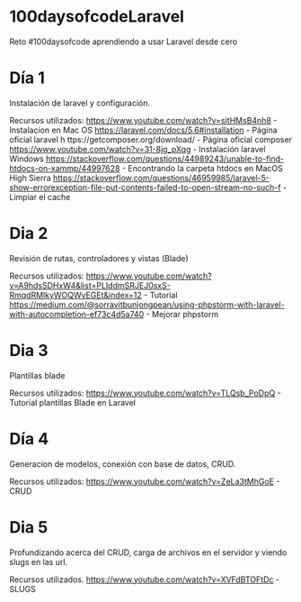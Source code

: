 # 100daysofcodeLaravel
Reto #100daysofcode aprendiendo a usar Laravel desde cero

# Día 1
Instalación de laravel y configuración.

Recursos utilizados: 
https://www.youtube.com/watch?v=sitHMsB4nh8 - Instalacion en Mac OS 
https://laravel.com/docs/5.6#installation - Página oficial laravel h
ttps://getcomposer.org/download/ - Página oficial composer 
https://www.youtube.com/watch?v=31-8jg_pXqg - Instalación laravel Windows https://stackoverflow.com/questions/44989243/unable-to-find-htdocs-on-xammp/44997628 - Encontrando la carpeta htdocs en MacOS High Sierra https://stackoverflow.com/questions/46959985/laravel-5-show-errorexception-file-put-contents-failed-to-open-stream-no-such-f - Limpiar el cache

# Dia 2
Revisión de rutas, controladores y vistas (Blade) 

Recursos utilizados: 
https://www.youtube.com/watch?v=A9hdsSDHxW4&list=PLIddmSRJEJ0sxS-RmqdRMlkyWOQWvEGEt&index=12 - Tutorial 
https://medium.com/@sorravitbunjongpean/using-phpstorm-with-laravel-with-autocompletion-ef73c4d5a740 - Mejorar phpstorm


# Dia 3
Plantillas blade

Recursos utilizados: 
https://www.youtube.com/watch?v=TLQsb_PoDpQ - Tutorial plantillas Blade en Laravel

# Día 4
Generacion de modelos, conexión con base de datos, CRUD.

Recursos utilizados: 
https://www.youtube.com/watch?v=ZeLa3tMhGoE - CRUD


# Dia 5
 Profundizando acerca del CRUD, carga de archivos en el servidor y viendo slugs en las url.
 
 Recursos utilizados.
 https://www.youtube.com/watch?v=XVFdBTOFtDc - SLUGS